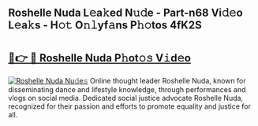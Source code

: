 ## Roshelle Nuda L𝚎a𝚔ed N𝚞𝚍e - Part-n68 Vi𝚍𝚎o L𝚎a𝚔s - H𝚘𝚝 O𝚗𝚕yf𝚊ns P𝚑𝚘tos 4fK2S

# <h2><a href="http://kf30ud.oniu.top/?m=Roshelle+Nuda">🔗👉 🔴 Roshelle Nuda P𝚑ot𝚘𝚜 V𝚒d𝚎o</a></h2>

[![Roshelle Nuda Nu𝚍e𝚜](https://i.imgur.com/0qMVB7G.gif)](http://kf30ud.oniu.top/?m=Roshelle+Nuda)
Online thought leader Roshelle Nuda, known for disseminating dance and lifestyle knowledge, through performances and vlogs on social media. Dedicated social justice advocate Roshelle Nuda, recognized for their passion and efforts to promote equality and justice for all.  
